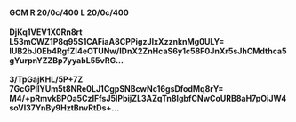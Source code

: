 #### GCM R 20/0c/400 L 20/0c/400
**DjKq1VEV1X0Rn8rt**<br/>**L53mCWZ1P8q95S1CAFiaA8CPPigzJlxXzznknMg0ULY=**<br/>**IUB2bJ0Eb4RgfZI4eOTUNw/IDnX2ZnHcaS6y1c58F0JnXr5sJhCMdthca5gYurpnYZZBp7yyabL55vRG...**<br/><br/>
**3/TpGajKHL/5P+7Z**<br/>**7GcGPIIYUm5t8NRe0LJ1CgpSNBcwNc16gsDfodMq8rY=**<br/>**M4/+pRmvkBPOa5CzIFfsJ5lPbijZL3AZqTn8lgbfCNwCoURB8aH7pOiJW4soVl37YnBy9HztBnvRtDs+...**